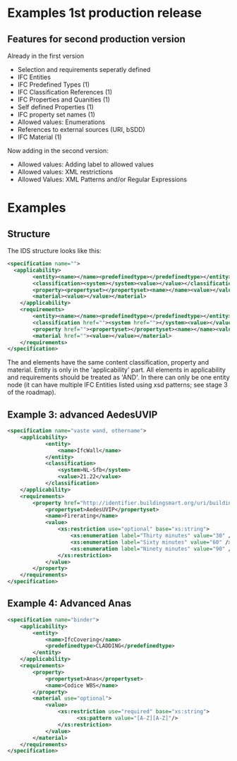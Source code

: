 
# Examples 1st production release


## Features for second production version
 
Already in the first version
 * Selection and requirements seperatly defined
 * IFC Entities
 * IFC Predefined Types (1)
 * IFC Classification References (1)
 * IFC Properties and Quanities (1)
 * Self defined Properties (1)
 * IFC property set names (1)
 * Allowed values: Enumerations
 * References to external sources (URI, bSDD)
 * IFC Material (1)

Now adding in the second version:
 * Allowed values: Adding label to allowed values
 * Allowed values: XML restrictions
 * Allowed Values: XML Patterns and/or Regular Expressions

 
# Examples
 
## Structure
 
The IDS structure looks like this: 
```xml
<specification name="">
  <applicability>
		<entity><name></name><predefinedtype></predefinedtype></entity>
		<classification><system></system><value></value></classification>
	  	<property><propertyset></propertyset><name></name><value></value></property>
		<material><value></value></material>
    </applicability>
    <requirements>
		<entity><name></name><predefinedtype></predefinedtype></entity>
		<classification href=""><system href=""></system><value></value></classification>
	    <property href=""><propertyset></propertyset><name></name><value></value></property>
		<material href=""><value></value></material>
    </requirements>
</specification>
```

The <applicability> and <requirements> elements have the same content classification, property and material. Entity is only in the 'applicability' part.
All elements in applicability and requirements should be treated as 'AND'. 
In <requirements> there can only be one entity node (it can have multiple IFC Entities listed using xsd patterns; see stage 3 of the roadmap).


## Example 3: advanced AedesUVIP 

```xml
<specification name="vaste wand, othername">
	<applicability>
			<entity>
				<name>IfcWall</name>
			</entity>
			<classification>
				<system>NL-Sfb</system>
				<value>21.22</value>
			</classification>
	</applicability>
	<requirements>
		<property href="http://identifier.buildingsmart.org/uri/buildingsmart/ifc-4.3/prop/FireRating">
			<propertyset>AedesUVIP</propertyset>
			<name>Firerating</name>
			<value>
				<xs:restriction use="optional" base="xs:string">
					<xs:enumeration label="Thirty minutes" value="30" />
					<xs:enumeration label="Sixty minutes" value="60" />
					<xs:enumeration label="Ninety minutes" value="90" />
				</xs:restriction>
			</value>
		</property>
	</requirements>
</specification>
```



## Example 4: Advanced Anas

```xml
<specification name="binder">
	<applicability>
		<entity>
			<name>IfcCovering</name>
			<predefinedtype>CLADDING</predefinedtype>
		</entity>
	</applicability>
	<requirements>
		<property>
			<propertyset>Anas</propertyset>
			<name>Codice WBS</name>
		</property>
		<material use="optional">
			<value>
				<xs:restriction use="required" base="xs:string">
				      <xs:pattern value="[A-Z][A-Z]"/>
				</xs:restriction>
			</value>
		</material>
	</requirements>
</specification>
```



